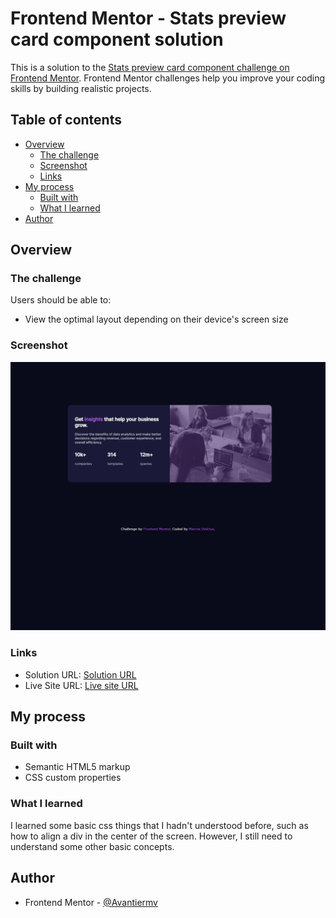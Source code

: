 # Frontend Mentor - Stats preview card component solution

This is a solution to the [Stats preview card component challenge on Frontend Mentor](https://www.frontendmentor.io/challenges/stats-preview-card-component-8JqbgoU62). Frontend Mentor challenges help you improve your coding skills by building realistic projects. 

## Table of contents

- [Overview](#overview)
  - [The challenge](#the-challenge)
  - [Screenshot](#screenshot)
  - [Links](#links)
- [My process](#my-process)
  - [Built with](#built-with)
  - [What I learned](#what-i-learned)
- [Author](#author)



## Overview

### The challenge

Users should be able to:

- View the optimal layout depending on their device's screen size

### Screenshot

![](./Web%20capture_4-2-2024_9519_.jpeg)


### Links

- Solution URL: [Solution URL](https://github.com/Avantiermv/stats-preview-card-challenge)
- Live Site URL: [Live site URL](https://avantiermv.github.io/stats-preview-card-challenge/)

## My process

### Built with

- Semantic HTML5 markup
- CSS custom properties

### What I learned

I learned some basic css things that I hadn't understood before, such as how to align a div in the center of the screen. However, I still need to understand some other basic concepts.


## Author

- Frontend Mentor - [@Avantiermv](https://www.frontendmentor.io/profile/Avantiermv)



